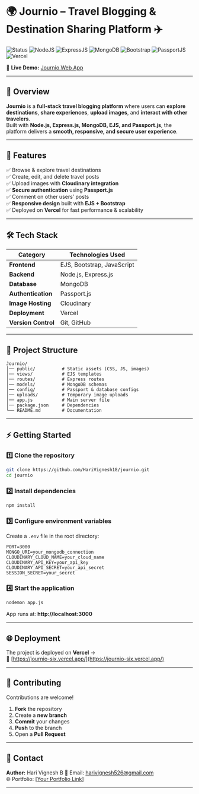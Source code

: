 
# 🌍 Journio – Travel Blogging & Destination Sharing Platform ✈️

![Status](https://img.shields.io/badge/Status-Live-brightgreen?style=for-the-badge)
![NodeJS](https://img.shields.io/badge/Node.js-339933?style=for-the-badge&logo=node.js&logoColor=white)
![ExpressJS](https://img.shields.io/badge/Express.js-000000?style=for-the-badge&logo=express&logoColor=white)
![MongoDB](https://img.shields.io/badge/MongoDB-4EA94B?style=for-the-badge&logo=mongodb&logoColor=white)
![Bootstrap](https://img.shields.io/badge/Bootstrap-7952B3?style=for-the-badge&logo=bootstrap&logoColor=white)
![PassportJS](https://img.shields.io/badge/Passport.js-34E27A?style=for-the-badge&logo=passport&logoColor=black)
![Vercel](https://img.shields.io/badge/Deployed%20on-Vercel-black?style=for-the-badge&logo=vercel&logoColor=white)

🔗 **Live Demo:** [Journio Web App](https://journio-six.vercel.app/)

---

## 📖 Overview

**Journio** is a **full-stack travel blogging platform** where users can **explore destinations**, **share experiences**, **upload images**, and **interact with other travelers**.  
Built with **Node.js, Express.js, MongoDB, EJS, and Passport.js**, the platform delivers a **smooth, responsive, and secure user experience**.

---

## 🚀 Features

✅ Browse & explore travel destinations  
✅ Create, edit, and delete travel posts  
✅ Upload images with **Cloudinary integration**  
✅ **Secure authentication** using **Passport.js**  
✅ Comment on other users’ posts  
✅ **Responsive design** built with **EJS + Bootstrap**  
✅ Deployed on **Vercel** for fast performance & scalability  

---

## 🛠 Tech Stack

| **Category**       | **Technologies Used** |
|--------------------|------------------------|
**Frontend**        | EJS, Bootstrap, JavaScript  
**Backend**         | Node.js, Express.js  
**Database**        | MongoDB  
**Authentication**  | Passport.js  
**Image Hosting**   | Cloudinary  
**Deployment**      | Vercel  
**Version Control** | Git, GitHub  

---

## 📂 Project Structure

```
Journio/
│── public/          # Static assets (CSS, JS, images)
│── views/           # EJS templates
│── routes/          # Express routes
│── models/          # MongoDB schemas
│── config/          # Passport & database configs
│── uploads/         # Temporary image uploads
│── app.js           # Main server file
│── package.json     # Dependencies
└── README.md        # Documentation
```

---

## ⚡ Getting Started

### 1️⃣ Clone the repository
```bash
git clone https://github.com/HariVignesh18/journio.git
cd journio
```

### 2️⃣ Install dependencies
```bash
npm install
```

### 3️⃣ Configure environment variables  
Create a `.env` file in the root directory:

```env
PORT=3000
MONGO_URI=your_mongodb_connection
CLOUDINARY_CLOUD_NAME=your_cloud_name
CLOUDINARY_API_KEY=your_api_key
CLOUDINARY_API_SECRET=your_api_secret
SESSION_SECRET=your_secret
```

### 4️⃣ Start the application
```bash
nodemon app.js
```
App runs at: **http://localhost:3000**

---

## 🌐 Deployment

The project is deployed on **Vercel** →  
🔗 [https://journio-six.vercel.app/](https://journio-six.vercel.app/)

---


## 🤝 Contributing

Contributions are welcome!  
1. **Fork** the repository  
2. Create a **new branch**  
3. **Commit** your changes  
4. **Push** to the branch  
5. Open a **Pull Request**

---

## 📧 Contact

**Author:** Hari Vignesh B
📩 Email: harivignesh526@gmail.com  
🌐 Portfolio: [\[Your Portfolio Link\]](https://harivignesh18.github.io/Portfolio/)

---
